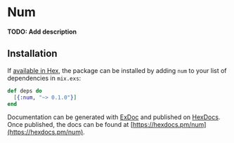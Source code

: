 # Num

**TODO: Add description**

## Installation

If [available in Hex](https://hex.pm/docs/publish), the package can be installed
by adding `num` to your list of dependencies in `mix.exs`:

```elixir
def deps do
  [{:num, "~> 0.1.0"}]
end
```

Documentation can be generated with [ExDoc](https://github.com/elixir-lang/ex_doc)
and published on [HexDocs](https://hexdocs.pm). Once published, the docs can
be found at [https://hexdocs.pm/num](https://hexdocs.pm/num).


